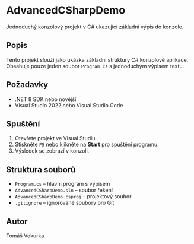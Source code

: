 # AdvancedCSharpDemo

Jednoduchý konzolový projekt v C# ukazující základní výpis do konzole.

## Popis

Tento projekt slouží jako ukázka základní struktury C# konzolové aplikace.  
Obsahuje pouze jeden soubor `Program.cs` s jednoduchým výpisem textu.

## Požadavky

- .NET 8 SDK nebo novější
- Visual Studio 2022 nebo Visual Studio Code

## Spuštění

1. Otevřete projekt ve Visual Studiu.
2. Stiskněte `F5` nebo klikněte na **Start** pro spuštění programu.
3. Výsledek se zobrazí v konzoli.

## Struktura souborů

- `Program.cs` – hlavní program s výpisem
- `AdvancedCSharpDemo.sln` – soubor řešení
- `AdvancedCSharpDemo.csproj` – projektový soubor
- `.gitignore` – ignorované soubory pro Git

## Autor

Tomáš Vokurka

